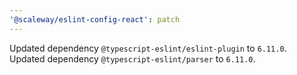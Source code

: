 ```yaml
---
'@scaleway/eslint-config-react': patch
---
```


Updated dependency `@typescript-eslint/eslint-plugin` to `6.11.0`.
Updated dependency `@typescript-eslint/parser` to `6.11.0`.
